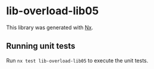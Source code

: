 # lib-overload-lib05

This library was generated with [Nx](https://nx.dev).

## Running unit tests

Run `nx test lib-overload-lib05` to execute the unit tests.
